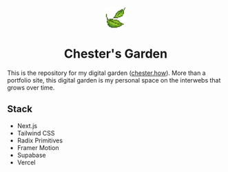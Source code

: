 <p align="center">
  <img src="public/leaves.png" height="50" />
  <h1 align="center">Chester's Garden</h1>
</p>

This is the repository for my digital garden ([chester.how](https://chester.how)). More than a portfolio site, this digital garden is my personal space on the interwebs that grows over time.

## Stack

- Next.js
- Tailwind CSS
- Radix Primitives
- Framer Motion
- Supabase
- Vercel
